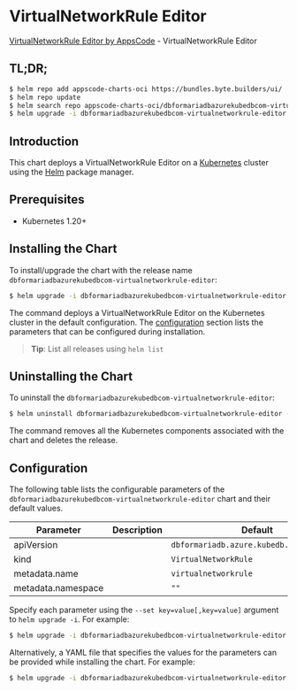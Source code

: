 # VirtualNetworkRule Editor

[VirtualNetworkRule Editor by AppsCode](https://byte.builders) - VirtualNetworkRule Editor

## TL;DR;

```bash
$ helm repo add appscode-charts-oci https://bundles.byte.builders/ui/
$ helm repo update
$ helm search repo appscode-charts-oci/dbformariadbazurekubedbcom-virtualnetworkrule-editor --version=v0.4.19
$ helm upgrade -i dbformariadbazurekubedbcom-virtualnetworkrule-editor appscode-charts-oci/dbformariadbazurekubedbcom-virtualnetworkrule-editor -n default --create-namespace --version=v0.4.19
```

## Introduction

This chart deploys a VirtualNetworkRule Editor on a [Kubernetes](http://kubernetes.io) cluster using the [Helm](https://helm.sh) package manager.

## Prerequisites

- Kubernetes 1.20+

## Installing the Chart

To install/upgrade the chart with the release name `dbformariadbazurekubedbcom-virtualnetworkrule-editor`:

```bash
$ helm upgrade -i dbformariadbazurekubedbcom-virtualnetworkrule-editor appscode-charts-oci/dbformariadbazurekubedbcom-virtualnetworkrule-editor -n default --create-namespace --version=v0.4.19
```

The command deploys a VirtualNetworkRule Editor on the Kubernetes cluster in the default configuration. The [configuration](#configuration) section lists the parameters that can be configured during installation.

> **Tip**: List all releases using `helm list`

## Uninstalling the Chart

To uninstall the `dbformariadbazurekubedbcom-virtualnetworkrule-editor`:

```bash
$ helm uninstall dbformariadbazurekubedbcom-virtualnetworkrule-editor -n default
```

The command removes all the Kubernetes components associated with the chart and deletes the release.

## Configuration

The following table lists the configurable parameters of the `dbformariadbazurekubedbcom-virtualnetworkrule-editor` chart and their default values.

|     Parameter      | Description |                       Default                       |
|--------------------|-------------|-----------------------------------------------------|
| apiVersion         |             | <code>dbformariadb.azure.kubedb.com/v1alpha1</code> |
| kind               |             | <code>VirtualNetworkRule</code>                     |
| metadata.name      |             | <code>virtualnetworkrule</code>                     |
| metadata.namespace |             | <code>""</code>                                     |


Specify each parameter using the `--set key=value[,key=value]` argument to `helm upgrade -i`. For example:

```bash
$ helm upgrade -i dbformariadbazurekubedbcom-virtualnetworkrule-editor appscode-charts-oci/dbformariadbazurekubedbcom-virtualnetworkrule-editor -n default --create-namespace --version=v0.4.19 --set apiVersion=dbformariadb.azure.kubedb.com/v1alpha1
```

Alternatively, a YAML file that specifies the values for the parameters can be provided while
installing the chart. For example:

```bash
$ helm upgrade -i dbformariadbazurekubedbcom-virtualnetworkrule-editor appscode-charts-oci/dbformariadbazurekubedbcom-virtualnetworkrule-editor -n default --create-namespace --version=v0.4.19 --values values.yaml
```
